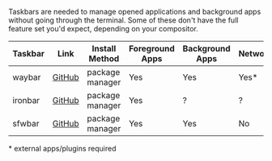 Taskbars are needed to manage opened applications and background apps without going through the terminal. Some of these don't have the full feature set you'd expect, depending on your compositor.

| Taskbar  | Link                                               | Install Method   | Foreground Apps | Background Apps | Network | Launcher | Plugins |
|----------|----------------------------------------------------|------------------|-----------------|-----------------|---------|----------|---------|
| waybar   | [GitHub](https://github.com/Alexays/Waybar)        | package manager  | Yes             | Yes             | Yes*    | Yes*     | Yes     |
| ironbar  | [GitHub](https://github.com/JakeStanger/ironbar)   | package manager  | Yes             | ?               | ?       | ?        | Yes     |
| sfwbar   | [GitHub](https://github.com/LBCrion/sfwbar)        | package manager  | Yes             | Yes             | No      | Yes      | No      |

\* external apps/plugins required
